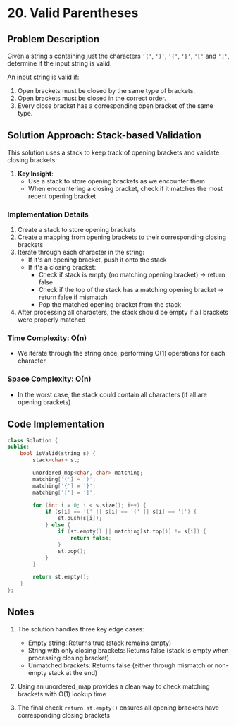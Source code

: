 # 20. Valid Parentheses

## Problem Description

Given a string s containing just the characters `'('`, `')'`, `'{'`, `'}'`, `'['` and `']'`, determine if the input string is valid.

An input string is valid if:

1. Open brackets must be closed by the same type of brackets.
2. Open brackets must be closed in the correct order.
3. Every close bracket has a corresponding open bracket of the same type.

## Solution Approach: Stack-based Validation

This solution uses a stack to keep track of opening brackets and validate closing brackets:

1. **Key Insight**:
   - Use a stack to store opening brackets as we encounter them
   - When encountering a closing bracket, check if it matches the most recent opening bracket

### Implementation Details

1. Create a stack to store opening brackets
2. Create a mapping from opening brackets to their corresponding closing brackets
3. Iterate through each character in the string:
   - If it's an opening bracket, push it onto the stack
   - If it's a closing bracket:
     - Check if stack is empty (no matching opening bracket) → return false
     - Check if the top of the stack has a matching opening bracket → return false if mismatch
     - Pop the matched opening bracket from the stack
4. After processing all characters, the stack should be empty if all brackets were properly matched

### Time Complexity: **O(n)**

- We iterate through the string once, performing O(1) operations for each character

### Space Complexity: **O(n)**

- In the worst case, the stack could contain all characters (if all are opening brackets)

## Code Implementation

```cpp
class Solution {
public:
    bool isValid(string s) {
        stack<char> st;

        unordered_map<char, char> matching;
        matching['('] = ')';
        matching['{'] = '}';
        matching['['] = ']';

        for (int i = 0; i < s.size(); i++) {
            if (s[i] == '(' || s[i] == '{' || s[i] == '[') {
                st.push(s[i]);
            } else {
                if (st.empty() || matching[st.top()] != s[i]) {
                    return false;
                }
                st.pop();
            }
        }

        return st.empty();
    }
};
```

## Notes

1. The solution handles three key edge cases:

   - Empty string: Returns true (stack remains empty)
   - String with only closing brackets: Returns false (stack is empty when processing closing bracket)
   - Unmatched brackets: Returns false (either through mismatch or non-empty stack at the end)

2. Using an unordered_map provides a clean way to check matching brackets with O(1) lookup time

3. The final check `return st.empty()` ensures all opening brackets have corresponding closing brackets
